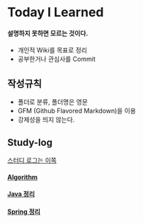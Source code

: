 # Today I Learned
#### 설명하지 못하면 모르는 것이다.
- 개인적 Wiki를 목표로 정리
- 공부한거나 관심사를 Commit

## 작성규칙
- 폴더로 분류, 폴더명은 영문
- GFM (Github Flavored Markdown)을 이용
- 강제성을 띄지 않는다.

## Study-log
[스터디 로그는 이쪽](https://sehajyang.github.io/logs/2018/06/26/study-log.html)

#### [Algorithm](https://github.com/yunjey0/TIL/tree/master/Algorithm/src/baekjoonStudy)

#### [Java 정리](https://github.com/yunjey0/TIL/tree/master/Java)

#### [Spring 정리](https://github.com/yunjey0/TIL/blob/master/Spring)

